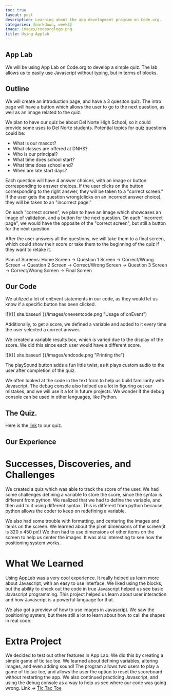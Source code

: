 ```yaml
---
toc: true
layout: post
description: Learning about the app development program on Code.org.
categories: [markdown, week3]
image: images/codeorglogo.png
title: Using Applab
---
```


## App Lab

We will be using App Lab on Code.org to develop a simple quiz. The lab allows us to easily use Javascript without typing, but in terms of blocks.

## Outline

We will create an introduction page, and have a 3 quesiton quiz. The intro page will have a button which allows the user to go to the next question, as well as an image related to the quiz. 

We plan to have our quiz be about Del Norte High School, so it could provide some uses to Del Norte students.
Potential topics for quiz questions could be:
- What is our mascot?
- What classes are offered at DNHS?
- Who is our principal?
- What time does school start?
- What time does school end?
- When are late start days?

Each question will have 4 answer choices, with an image or button corresponding to answer choices. If the user clicks on the button corresponding to the right answer, they will be taken to a "correct screen." If the user gets the question wrong(clicks on an incorrect answer choice), they will be taken to an "incorrect page."

On each "correct screen", we plan to have an image which showcases an image of validation, and a button for the next question. On each "incorrect page", we would have the opposite of the "correct screen", but still a button for the next question.

After the user answers all the questions, we will take them to a final screen, which could show their score or take them to the beginning of the quiz if they want to retake it. 

Plan of Screens:
Home Screen -> Question 1 Screen -> Correct/Wrong Screen -> Question 2 Screen -> Correct/Wrong Screen -> Question 3 Screen -> Correct/Wrong Screen -> Final Screen

## Our Code
We utilized a lot of onEvent statements in our code, as they would let us know if a specific button has been clicked. 

![]({{ site.baseurl }}/images/oneventcode.png "Usage of onEvent")

Additionally, to get a score, we defined a variable and added to it every time the user selected a correct answer.

We created a variable results box, which is varied due to the display of the score. We did this since each user would have a different score.

![]({{ site.baseurl }}/images/endcode.png "Printing the")

The playSound button adds a fun little twist, as it plays custom audio to the user after completion of the quiz.

We often looked at the code in the text form to help us build familiarity with Javascript. The debug console also helped us a lot in figuring out our mistakes, and we will use it a lot in future projects. We wonder if the debug console can be used in other languages, like Python.
## The Quiz.

Here is the [link](https://studio.code.org/projects/applab/XQDoFH4lQJ9XyvKTX34oz4aBnAACoDDk19sIDwJ3L0U) to our quiz.

## Our Experience

# Successes, Discoveries, and Challenges

We created a quiz which was able to track the score of the user. We had some challenges defining a variable to store the score, since the syntax is different from python. We realized that we had to define the variable, and then add to it using different syntax. This is different from python because python allows the coder to keep on redefining a variable.

We also had some trouble with formatting, and centering the images and items on the screen. We learned about the pixel dimensions of the screen(it is 320 x 450 px!) We then had to use dimensions of other items on the screen to help us center the images. It was also interesting to see how the positioning system works.

# What We Learned

Using AppLab was a very cool experience. It really helped us learn more about Javascript, with an easy to use interface. We liked using the blocks, but the ability to check out the code in true Javascript helped us see basic Javascript programming. This project helped us learn about user interaction and how Javascript is a powerful language for that.

We also got a preview of how to use images in Javascript. We saw the positioning system, but there still a lot to learn about how to call the shapes in real code. 
# Extra Project

We decided to test out other features in App Lab. We did this by creating a simple game of tic tac toe. We learned about defining variables, altering images, and even adding sound! The program allows two users to play a game of tic tac toe, and allows the user the option to reset the scoreboard without restarting the app. We also continued practicing Javascript, and using the debug console as a way to help us see where our code was going wrong.
Link -> [Tic Tac Toe](https://studio.code.org/projects/applab/T_bkuKZOdBX80xzi0K-suBOs3DQ5sSz4G4UhNvnHQpc)
